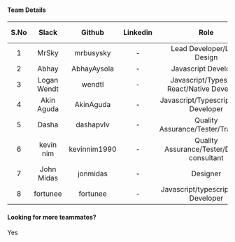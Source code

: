 #### Team Details
| S.No | Slack |   Github  | Linkedin |            Role            | Team Lead |                         Account Number                         |
|:----:|:-----:|:---------:|:--------:|:--------------------------:|-----------|:--------------------------------------------------------------:|
|  1  | MrSky | mrbusysky | - | Lead Developer/Lead Design | Yes |fe06754d2dbf23509e975809e9023b620509c1e6618472f16c9659f59e940337|
|  2  | Abhay | AbhayAysola | - | Javascript Developer | No |8928526805de48e4bf2ed2a9b4b839e6b2603018ecdfbf4cffdb2065e01a3ed1|
|  3  | Logan Wendt | wendtl | - | Javascript/Typescript React/Native Developer | No |cbc2ab2d700825c17ad8487ff9447b08ea5dc3bb0047eb7101c00c346dcbae01|
|  4  | Akin Aguda | AkinAguda | - | Javascript/Typescript React Developer | No |431f89d714dc2d748c899b14c725a52c2b5560c2b8e2bb2bb691f41a155c3a2e|
|  5  | Dasha | dashapvlv | - | Quality Assurance/Tester/Translator | No |468450a2e36024ac9167d6790bf51b05a2d320e44cfa1b77aa4bb05960dcb98a|
|  6  | kevin nim | kevinnim1990 | - | Quality Assurance/Tester/Design consultant | No |a603f51b8995cd41944fda06adc6f7a5f10cf08d5acfbae7ebf734c30ca8e64f|
|  7  | John Midas | jonmidas | - | Designer | No |f413b83ac4ff3de111b4844e3233b204548a43dd1a2b0131afe3def274fbdf22|
|  8  | fortunee | fortunee | - | Javascript/typescript React Developer | No |bd9ddcd6fb23c0df54b3fd9486546ed0e2529adae95342d7db0716bee32adfe0|


#### Looking for more teammates?
Yes
